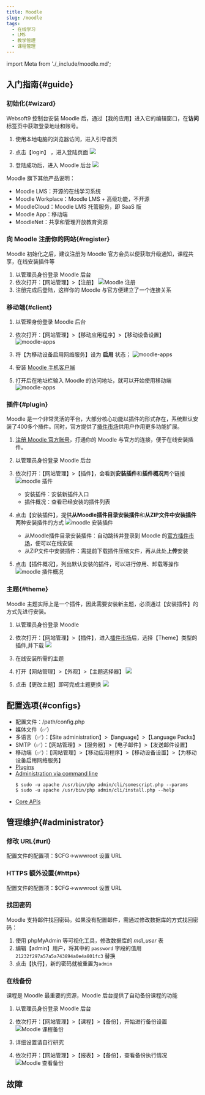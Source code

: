 ```yaml
---
title: Moodle
slug: /moodle
tags:
  - 在线学习
  - LMS
  - 教学管理
  - 课程管理
---
```


import Meta from './_include/moodle.md';

<Meta name="meta" />

## 入门指南{#guide}

### 初始化{#wizard}

Websoft9 控制台安装 Moodle 后，通过【我的应用】进入它的编辑窗口，在**访问**标签页中获取登录地址和账号。  

1. 使用本地电脑的浏览器访问，进入引导首页

2. 点击【login】 ，进入登陆页面
   ![](https://libs.websoft9.com/Websoft9/DocsPicture/zh/moodle/moodle-install2-websoft9.png)

3. 登陆成功后，进入 Moodle 后台
   ![](https://libs.websoft9.com/Websoft9/DocsPicture/zh/moodle/moodle-install3-websoft9.png) 

Moodle 旗下其他产品说明：  

* Moodle LMS：开源的在线学习系统
* Moodle Workplace：Moodle LMS + 高级功能，不开源
* MoodleCloud：Moodle LMS 托管服务，即 SaaS 版
* Moodle App：移动端
* MoodleNet：共享和管理开放教育资源

### 向 Moodle 注册你的网站{#register}

Moodle 初始化之后，建议注册为 Moodle 官方会员以便获取升级通知，课程共享，在线安装插件等

1. 以管理员身份登录 Moodle 后台
2. 依次打开：【网站管理】>【注册】
   ![Moodle 注册](https://libs.websoft9.com/Websoft9/DocsPicture/zh/moodle/moodle-registermd-websoft9.png)
3. 注册完成后登陆，这样你的 Moodle 与官方便建立了一个连接关系

### 移动端{#client}

1. 以管理身份登录 Moodle 后台

2. 依次打开：【网站管理】>【移动应用程序】>【移动设备设置】
   ![moodle-apps](https://libs.websoft9.com/Websoft9/DocsPicture/zh/moodle/moodle-app-1-websoft9.jpg)

3. 将【为移动设备启用网络服务】设为 **启用** 状态；
   ![moodle-apps](https://libs.websoft9.com/Websoft9/DocsPicture/zh/moodle/moodle-app-2-websoft9.jpg)

4. 安装 [Moodle 手机客户端](https://download.moodle.org/mobile/)

5. 打开后在地址栏输入 Moodle 的访问地址，就可以开始使用移动端
   ![moodle-apps](https://libs.websoft9.com/Websoft9/DocsPicture/zh/moodle/moodle-mobile-websoft9.png)

### 插件{#plugin}

Moodle 是一个非常灵活的平台，大部分核心功能以插件的形式存在，系统默认安装了400多个插件。同时，官方提供了[插件市场](https://moodle.org/plugins/)供用户作用更多功能扩展。

1. [注册 Moodle 官方账号](#register)，打通你的 Moodle 与官方的连接，便于在线安装插件。

2. 以管理员身份登录 Moodle 后台

3. 依次打开：【网站管理】>【插件】，会看到**安装插件**和**插件概况**两个链接
   ![moodle 插件](https://libs.websoft9.com/Websoft9/DocsPicture/zh/moodle/moodle-plugins-websoft9.png)

   * 安装插件：安装新插件入口
   * 插件概况：查看已经安装的插件列表

4. 点击【安装插件】，提供**从Moodle插件目录安装插件**和**从ZIP文件中安装插件**两种安装插件的方式
   ![moodle 安装插件](https://libs.websoft9.com/Websoft9/DocsPicture/zh/moodle/moodle-pluginsmk-websoft9.png)

   * 从Moodle插件目录安装插件：自动跳转并登录到 Moodle 的[官方插件市场](https://moodle.org/plugins/)，便可以在线安装
   * 从ZIP文件中安装插件：需提前下载插件压缩文件，再从此处**上传**安装

5. 点击【插件概况】，列出默认安装的插件，可以进行停用、卸载等操作
   ![moodle 插件概况](https://libs.websoft9.com/Websoft9/DocsPicture/zh/moodle/moodle-plugininfo-websoft9.png)

### 主题{#theme}

Moodle 主题实际上是一个插件，因此需要安装新主题，必须通过【安装插件】的方式先进行安装。  

1. 以管理员身份登录 Moodle

2. 依次打开：【网站管理】>【插件】，进入[插件市场](https://moodle.org/plugins/)后，选择【Theme】类型的插件,并下载
   ![](https://libs.websoft9.com/Websoft9/DocsPicture/zh/moodle/moodle-mktheme-websoft9.png)

3. 在线安装所需的主题

4. 打开【网站管理】>【外观】>【主题选择器】
   ![](https://libs.websoft9.com/Websoft9/DocsPicture/zh/moodle/moodle-addtheme001-websoft9.png)

5. 点击【更改主题】即可完成主题更换
   ![](https://libs.websoft9.com/Websoft9/DocsPicture/zh/moodle/moodle-addtheme002-websoft9.png)

## 配置选项{#configs}

- 配置文件：/path/config.php
- 媒体文件（✅）
- 多语言（✅）：【Site administration】>【language】>【Language Packs】
- SMTP（✅）：【网站管理】>【服务器】>【电子邮件】>【发送邮件设置】
- 移动端（✅）：【网站管理】>【移动应用程序】>【移动设备设置】>【为移动设备启用网络服务】
- [Plugins](https://docs.moodle.org/37/en/Installing_plugins)
- [Administration via command line](https://docs.moodle.org/311/en/Administration_via_command_line)
    ```
    $ sudo -u apache /usr/bin/php admin/cli/somescript.php --params
    $ sudo -u apache /usr/bin/php admin/cli/install.php --help
    ```
- [Core APIs](https://docs.moodle.org/dev/Core_APIs)

## 管理维护{#administrator}


### 修改 URL{#url}

配置文件的配置项：$CFG->wwwroot 设置 URL

### HTTPS 额外设置{#https}

配置文件的配置项：$CFG->wwwroot 设置 URL

### 找回密码

Moodle 支持邮件找回密码。如果没有配置邮件，需通过修改数据库的方式找回密码：

1. 使用 phpMyAdmin 等可视化工具，修改数据库的 *mdl_user* 表
2. 编辑【admin】用户，将其中的 `password` 字段的值用 `21232f297a57a5a743894a0e4a801fc3` 替换
3. 点击【执行】，新的密码就被重置为`admin`

### 在线备份

课程是 Moodle 最重要的资源，Moodle 后台提供了自动备份课程的功能

1. 以管理员身份登录 Moodle 后台

2. 依次打开：【网站管理】>【课程】>【备份】，开始进行备份设置
  ![Moodle 课程备份](https://libs.websoft9.com/Websoft9/DocsPicture/zh/moodle/moodle-coursebk-websoft9.png)

3. 详细设置请自行研究

4. 依次打开：【网站管理】>【报表】>【备份】，查看备份执行情况
  ![Moodle 查看备份](https://libs.websoft9.com/Websoft9/DocsPicture/zh/moodle/moodle-coursebkrp-websoft9.png)

## 故障